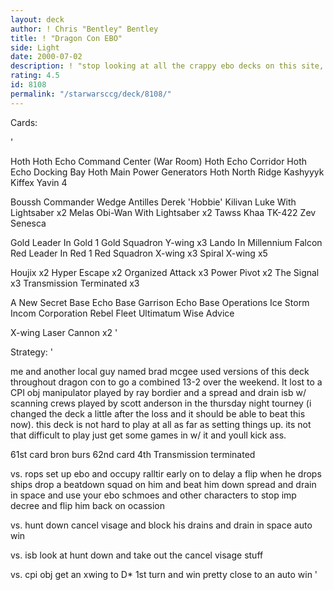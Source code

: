 ```yaml
---
layout: deck
author: ! Chris "Bentley" Bentley
title: ! "Dragon Con EBO"
side: Light
date: 2000-07-02
description: ! "stop looking at all the crappy ebo decks on this site, this is the way ebo should be done."
rating: 4.5
id: 8108
permalink: "/starwarsccg/deck/8108/"
---
```

Cards: 

'

Hoth
Hoth Echo Command Center (War Room)
Hoth Echo Corridor
Hoth Echo Docking Bay
Hoth Main Power Generators
Hoth North Ridge
Kashyyyk
Kiffex
Yavin 4

Boussh
Commander Wedge Antilles
Derek 'Hobbie' Kilivan
Luke With Lightsaber  x2
Melas
Obi-Wan With Lightsaber  x2
Tawss Khaa
TK-422
Zev Senesca

Gold Leader In Gold 1
Gold Squadron Y-wing  x3
Lando In Millennium Falcon
Red Leader In Red 1
Red Squadron X-wing  x3
Spiral
X-wing	x5

Houjix	x2
Hyper Escape  x2
Organized Attack  x3
Power Pivot  x2
The Signal  x3
Transmission Terminated  x3

A New Secret Base
Echo Base Garrison
Echo Base Operations
Ice Storm
Incom Corporation
Rebel Fleet
Ultimatum
Wise Advice

X-wing Laser Cannon  x2
'

Strategy: '

me and another local guy named brad mcgee used versions of this deck throughout dragon con to go a combined 13-2 over the weekend. It lost to a CPI obj manipulator played by ray bordier and a spread and drain isb w/ scanning crews played by scott anderson in the thursday night tourney (i changed the deck a little after the loss and it should be able to beat this now). this deck is not hard to play at all as far as setting things up. its not that difficult to play just get some games in w/ it and youll kick ass.

61st card bron burs
62nd card 4th Transmission terminated

vs. rops set up ebo and occupy ralltir early on to delay a flip when he drops ships drop a beatdown squad on him and beat him down
spread and drain in space and use your ebo schmoes and other characters to stop imp decree and flip him back on ocassion

vs. hunt down cancel visage and block his drains and drain in space auto win

vs. isb look at hunt down and take out the cancel visage stuff

vs. cpi obj get an xwing to D* 1st turn and win
pretty close to an auto win
'

